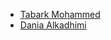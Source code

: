 - [Tabark Mohammed](https://github.com/TabarkMohammed19)
-  [Dania Alkadhimi](https://github.com/daniaalkadhmim)
